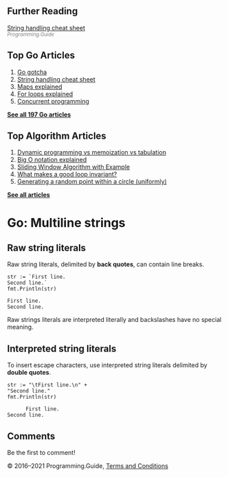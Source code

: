 ## Further Reading

[String handling cheat sheet](string-functions-reference-cheat-sheet.html)  
<span style="color: grey; font-style: italic; font-size: smaller">Programming.Guide</span>

## Top Go Articles

1.  [Go gotcha](go-gotcha.html)
2.  [String handling cheat sheet](string-functions-reference-cheat-sheet.html)
3.  [Maps explained](maps-explained.html)
4.  [For loops explained](for-loop.html)
5.  [Concurrent programming](go-concurrency-tutorial.html)

[**See all 197 Go articles**](index.html)

## Top Algorithm Articles

1.  [Dynamic programming vs memoization vs tabulation](../dynamic-programming-vs-memoization-vs-tabulation.html)
2.  [Big O notation explained](../big-o-notation-explained.html)
3.  [Sliding Window Algorithm with Example](../sliding-window-example.html)
4.  [What makes a good loop invariant?](../what-makes-a-good-loop-invariant.html)
5.  [Generating a random point within a circle (uniformly)](../random-point-within-circle.html)

[**See all articles**](../index.html)

# Go: Multiline strings

## Raw string literals

Raw string literals, delimited by **back quotes**, can contain line breaks.

    str := `First line.
    Second line.`
    fmt.Println(str)

    First line.
    Second line.

Raw strings literals are interpreted literally and backslashes have no special meaning.

## Interpreted string literals

To insert escape characters, use interpreted string literals delimited by **double quotes**.

    str := "\tFirst line.\n" +
    "Second line."
    fmt.Println(str)

          First line.
    Second line.

## Comments

Be the first to comment!

© 2016–2021 Programming.Guide, [Terms and Conditions](../terms-and-conditions.html)
